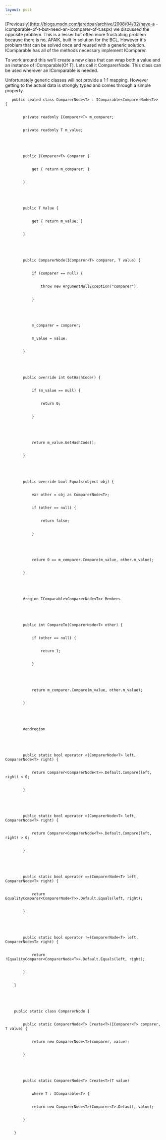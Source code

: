 ```yaml
---
layout: post
---
```

[Previously](http://blogs.msdn.com/jaredpar/archive/2008/04/02/have-a
-icomparable-of-t-but-need-an-icomparer-of-t.aspx) we discussed the opposite
problem. This is a lesser but often more frustrating problem because there is
no, AFAIK, built in solution for the BCL. However it's problem that can be
solved once and reused with a generic solution. IComparable<T> has all of the
methods necessary implement IComparer<T>.

To work around this we'll create a new class that can wrap both a value and an
instance of IComparable(Of T). Lets call it ComparerNode<T>. This class can
be used wherever an IComparable<T> is needed.

Unfortunately generic classes will not provide a 1:1 mapping. However getting
to the actual data is strongly typed and comes through a simple property.

    
    
       public sealed class ComparerNode<T> : IComparable<ComparerNode<T>> {


            private readonly IComparer<T> m_comparer;


            private readonly T m_value;


    


            public IComparer<T> Comparer {


                get { return m_comparer; }


            }


    


            public T Value {


                get { return m_value; }


            }


    


            public ComparerNode(IComparer<T> comparer, T value) {


                if (comparer == null) {


                    throw new ArgumentNullException("comparer");


                }


    


                m_comparer = comparer;


                m_value = value;


            }


    


            public override int GetHashCode() {


                if (m_value == null) {


                    return 0;


                }


    


                return m_value.GetHashCode();


            }


    


            public override bool Equals(object obj) {


                var other = obj as ComparerNode<T>;


                if (other == null) {


                    return false;


                }


    


                return 0 == m_comparer.Compare(m_value, other.m_value);


            }


    


            #region IComparable<ComparerNode<T>> Members


    


            public int CompareTo(ComparerNode<T> other) {


                if (other == null) {


                    return 1;


                }


    


                return m_comparer.Compare(m_value, other.m_value);


            }


    


            #endregion


    


            public static bool operator <(ComparerNode<T> left, ComparerNode<T> right) {


                return Comparer<ComparerNode<T>>.Default.Compare(left, right) < 0;


            }


    


            public static bool operator >(ComparerNode<T> left, ComparerNode<T> right) {


                return Comparer<ComparerNode<T>>.Default.Compare(left, right) > 0;


            }


    


            public static bool operator ==(ComparerNode<T> left, ComparerNode<T> right) {


                return EqualityComparer<ComparerNode<T>>.Default.Equals(left, right);


            }


    


            public static bool operator !=(ComparerNode<T> left, ComparerNode<T> right) {


                return !EqualityComparer<ComparerNode<T>>.Default.Equals(left, right);


            }


        }


    


        public static class ComparerNode {


            public static ComparerNode<T> Create<T>(IComparer<T> comparer, T value) {


                return new ComparerNode<T>(comparer, value);


            }


    


            public static ComparerNode<T> Create<T>(T value)


                where T : IComparable<T> {


                return new ComparerNode<T>(Comparer<T>.Default, value);


            }


        }

